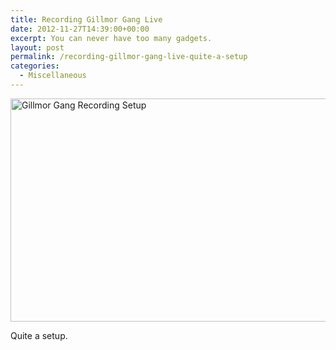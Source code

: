 ```yaml
---
title: Recording Gillmor Gang Live
date: 2012-11-27T14:39:00+00:00
excerpt: You can never have too many gadgets.
layout: post
permalink: /recording-gillmor-gang-live-quite-a-setup
categories:
  - Miscellaneous
---
```

<img src="https://michaelnordmeyer.github.io/images/2012/11/Gillmor-Gang-Recording-Setup.jpg" alt="Gillmor Gang Recording Setup" width="638" height="357" srcset="https://michaelnordmeyer.github.io/images/2012/11/Gillmor-Gang-Recording-Setup.jpg 638w, https://michaelnordmeyer.github.io/images/2012/11/Gillmor-Gang-Recording-Setup-300x168.jpg 300w" sizes="(max-width: 709px) 85vw, (max-width: 909px) 67vw, (max-width: 984px) 61vw, (max-width: 1362px) 45vw, 600px">

Quite a setup.
